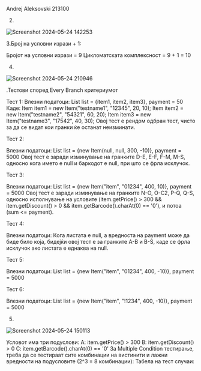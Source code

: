Andrej Aleksovski 213100

2.

![Screenshot 2024-05-24 142253](https://github.com/Alekso93/SI_2024_lab2_213100/assets/107583467/437a7763-f35d-4b42-9ffa-311d9b1553e7)


3.Броj на условни изрази + 1:

  Бројот на условни изрази = 9
  Цикломатската комплексност = 9 + 1 = 10

4.

![Screenshot 2024-05-24 210946](https://github.com/Alekso93/SI_2024_lab2_213100/assets/107583467/1ec4e1c4-520d-48e2-bb02-2384873527e8)


.Тестови според Every Branch критериумот

Тест 1:
Влезни податоци: List<Item> list = {item1, item2, item3}, payment = 50
Каде:
Item item1 = new Item("testname1", "12345", 20, 10);
Item item2 = new Item("testname2", "54321", 60, 20);
Item item3 = new Item("testname3", "17542", 40, 30);
Овој тест е рендом одбран тест, чисто за да се видат кои гранки ќе останат неизминати.

Тест 2:

Влезни податоци: List<Item> list = {new Item(null, null, 300, -10)}, payment = 5000
Овој тест е заради изминување на гранките D-E, E-F, F-M, M-S, односно кога името е null и баркодот е null, при што се фрла исклучок.

Тест 3:

Влезни податоци: List<Item> list = {new Item("item", "01234", 400, 10)}, payment = 5000
Овој тест е заради изминување на гранките N-O, O-C2, P-Q, Q-S, односно исполнување на условите (item.getPrice() > 300 && item.getDiscount() > 0 && item.getBarcode().charAt(0) == '0'), и потоа (sum <= payment).

Тест 4:

Влезни податоци: Кога листата е null, а вредноста на payment може да биде било која, бидејќи овој тест е за гранките A-B и B-S, каде се фрла исклучок ако листата е еднаква на null.

Тест 5:

Влезни податоци: List<Item> list = {new Item("item", "01234", 400, -10)}, payment = 5000

Тест 6:

Влезни податоци: List<Item> list = {new Item("item", "!1234", 400, -10)}, payment = 5000


5.

![Screenshot 2024-05-24 150113](https://github.com/Alekso93/SI_2024_lab2_213100/assets/107583467/0b39a1a6-4720-416e-bf19-044ef979187d)


Условот има три подуслови:
A: item.getPrice() > 300
B: item.getDiscount() > 0
C: item.getBarcode().charAt(0) == '0'
За Multiple Condition тестирање, треба да се тестираат сите комбинации на вистинити и лажни вредности на подусловите (2^3 = 8 комбинации):
Табела на тест случаи:

